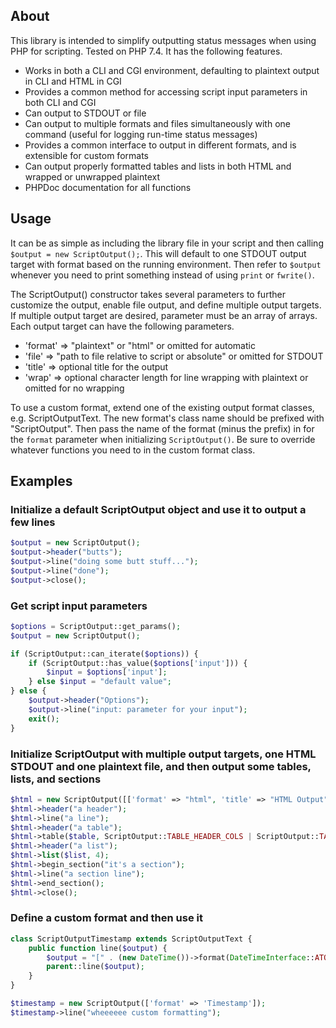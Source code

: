 ## About
This library is intended to simplify outputting status messages when using PHP for scripting. Tested on PHP 7.4. It has the following features.

* Works in both a CLI and CGI environment, defaulting to plaintext output in CLI and HTML in CGI
* Provides a common method for accessing script input parameters in both CLI and CGI
* Can output to STDOUT or file
* Can output to multiple formats and files simultaneously with one command (useful for logging run-time status messages)
* Provides a common interface to output in different formats, and is extensible for custom formats
* Can output properly formatted tables and lists in both HTML and wrapped or unwrapped plaintext
* PHPDoc documentation for all functions

## Usage
It can be as simple as including the library file in your script and then calling `$output = new ScriptOutput();`. This will default to one STDOUT output target with format based on the running environment. Then refer to `$output` whenever you need to print something instead of using `print` or `fwrite()`.

The ScriptOutput() constructor takes several parameters to further customize the output, enable file output, and define multiple output targets. If multiple output target are desired, parameter must be an array of arrays. Each output target can have the following parameters.

* 'format' => "plaintext" or "html" or omitted for automatic
* 'file' => "path to file relative to script or absolute" or omitted for STDOUT
* 'title' => optional title for the output
* 'wrap' => optional character length for line wrapping with plaintext or omitted for no wrapping

To use a custom format, extend one of the existing output format classes, e.g. ScriptOutputText. The new format's class name should be prefixed with "ScriptOutput". Then pass the name of the format (minus the prefix) in for the `format` parameter when initializing `ScriptOutput()`. Be sure to override whatever functions you need to in the custom format class.

## Examples
### Initialize a default ScriptOutput object and use it to output a few lines

```php
$output = new ScriptOutput();
$output->header("butts");
$output->line("doing some butt stuff...");
$output->line("done");
$output->close();
```

### Get script input parameters

```php
$options = ScriptOutput::get_params();
$output = new ScriptOutput();

if (ScriptOutput::can_iterate($options)) {
	if (ScriptOutput::has_value($options['input'])) {
		$input = $options['input'];
	} else $input = "default value";
} else {
	$output->header("Options");
	$output->line("input: parameter for your input");
	exit();
}
```

### Initialize ScriptOutput with multiple output targets, one HTML STDOUT and one plaintext file, and then output some tables, lists, and sections

```php
$html = new ScriptOutput([['format' => "html", 'title' => "HTML Output"], ['format' => "plaintext", 'file' => "output.log"]]);
$html->header("a header");
$html->line("a line");
$html->header("a table");
$html->table($table, ScriptOutput::TABLE_HEADER_COLS | ScriptOutput::TABLE_HEADER_ROWS);
$html->header("a list");
$html->list($list, 4);
$html->begin_section("it's a section");
$html->line("a section line");
$html->end_section();
$html->close();
```

### Define a custom format and then use it

```php
class ScriptOutputTimestamp extends ScriptOutputText {
	public function line($output) {
		$output = "[" . (new DateTime())->format(DateTimeInterface::ATOM). "] " . $output;
		parent::line($output);
	}
}

$timestamp = new ScriptOutput(['format' => 'Timestamp']);
$timestamp->line("wheeeeee custom formatting");
```